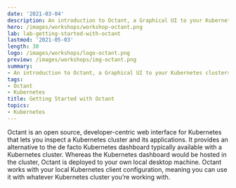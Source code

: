 ```yaml
---
date: '2021-03-04'
description: An introduction to Octant, a Graphical UI to your Kubernetes clusters.
hero: /images/workshops/workshop-octant.png
lab: lab-getting-started-with-octant
lastmod: '2021-05-03'
length: 30
logo: /images/workshops/logo-octant.png
preview: /images/workshops/img-octant.png
summary:
- An introduction to Octant, a Graphical UI to your Kubernetes clusters.
tags:
- Octant
- Kubernetes
title: Getting Started with Octant
topics:
- Kubernetes
---
```


Octant is an open source, developer-centric web interface for Kubernetes that lets you inspect a Kubernetes cluster and its applications. It provides an alternative to the de facto Kubernetes dashboard typically available with a Kubernetes cluster. Whereas the Kubernetes dashboard would be hosted in the cluster, Octant is deployed to your own local desktop machine. Octant works with your local Kubernetes client configuration, meaning you can use it with whatever Kubernetes cluster you’re working with.